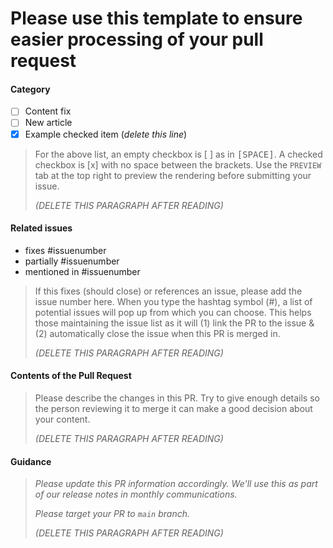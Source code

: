 # Please use this template to ensure easier processing of your pull request

#### Category

- [ ] Content fix
- [ ] New article
- [x] Example checked item (*delete this line*)

> For the above list, an empty checkbox is [ ] as in <kbd>[</kbd><kbd>SPACE</kbd><kbd>]</kbd>. A checked checkbox is [x] with no space between the brackets. Use the `PREVIEW` tab at the top right to preview the rendering before submitting your issue.
>
> *(DELETE THIS PARAGRAPH AFTER READING)*

#### Related issues

- fixes #issuenumber
- partially #issuenumber
- mentioned in #issuenumber

> If this fixes (should close) or references an issue, please add the issue number here. When you type the hashtag symbol (#), a list of potential issues will pop up from which you can choose. This helps those maintaining the issue list as it will (1) link the PR to the issue & (2) automatically close the issue when this PR is merged in.
>
> *(DELETE THIS PARAGRAPH AFTER READING)*

#### Contents of the Pull Request

> Please describe the changes in this PR. Try to give enough details so the person reviewing it to merge it can make a good decision about your content.
>
> *(DELETE THIS PARAGRAPH AFTER READING)*

#### Guidance

> *Please update this PR information accordingly. We'll use this as part of our release notes in monthly communications.*
>
> *Please target your PR to `main` branch.*
>
> *(DELETE THIS PARAGRAPH AFTER READING)*
